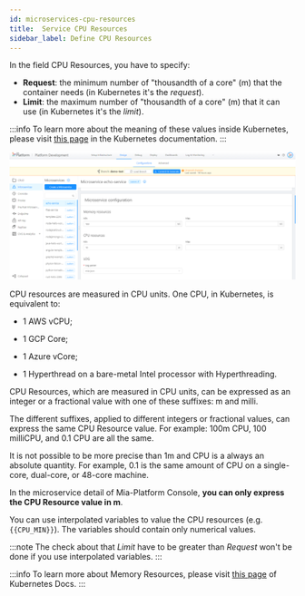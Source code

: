 ```yaml
---
id: microservices-cpu-resources
title:  Service CPU Resources
sidebar_label: Define CPU Resources
---
```

In the field CPU Resources, you have to specify:

* **Request**: the minimum number of "thousandth of a core" (m) that the container needs (in Kubernetes it's the *request*).
* **Limit**: the maximum number of "thousandth of a core" (m) that it can use (in Kubernetes it's the *limit*).

:::info
To learn more about the meaning of these values inside Kubernetes, please visit [this page](https://kubernetes.io/docs/concepts/configuration/manage-resources-containers/) in the Kubernetes documentation.
:::

![memory-resources](img/memory-resources.png)

CPU resources are measured in CPU units. One CPU, in Kubernetes, is equivalent to:

* 1 AWS vCPU;

* 1 GCP Core;

* 1 Azure vCore;

* 1 Hyperthread on a bare-metal Intel processor with Hyperthreading.

CPU Resources, which are measured in CPU units, can be expressed as an integer or a fractional value with one of these suffixes: m and milli.

The different suffixes, applied to different integers or fractional values, can express the same CPU Resource value. For example: 100m CPU, 100 milliCPU, and 0.1 CPU are all the same.

It is not possible to be more precise than 1m and CPU is a always an absolute quantity. For example, 0.1 is the same amount of CPU on a single-core, dual-core, or 48-core machine.

In the microservice detail of Mia-Platform Console, **you can only express the CPU Resource value in m**.

You can use interpolated variables to value the CPU resources (e.g. `{{CPU_MIN}}`). The variables should contain only numerical values.

:::note
The check about that _Limit_ have to be greater than _Request_ won't be done if you use interpolated variables.
:::

:::info
To learn more about Memory Resources, please visit [this page](https://kubernetes.io/docs/tasks/configure-pod-container/assign-cpu-resource/#cpu-units) of Kubernetes Docs.
:::

